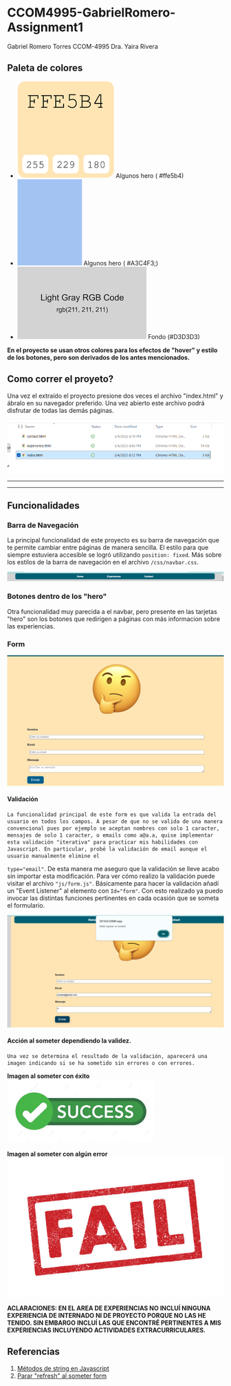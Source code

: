 # CCOM4995-GabrielRomero-Assignment1

Gabriel Romero Torres
CCOM-4995
Dra. Yaira Rivera

<h2>Paleta de colores</h2>


<ul>
    <li> <img src="./static/color-crema.png"> Algunos hero ( #ffe5b4)</li>
    <li> <img src="./static/color-azul.png"> Algunos hero ( #A3C4F3;)</li>
    <li> <img src="./static/color-lightgray.png"> Fondo (#D3D3D3)</li>
</ul>

<strong>En el proyecto se usan otros colores para los efectos de "hover" y estilo de los botones, pero son derivados de los antes mencionados.</strong>


<h2>Como correr el proyeto?</h2>

<p>
    Una vez el extraído el proyecto presione dos veces el archivo "index.html" y ábralo en su navegador preferido. Una vez abierto este archivo podrá disfrutar de todas las demás páginas.
</p>

<img src="./static/run.png">


<hr>
<hr>

<h2>Funcionalidades</h2>

<h3>Barra de Navegación</h3>

<p>
    La principal funcionalidad de este proyecto es su barra de navegación que te permite cambiar entre páginas de manera sencilla. El estilo para que siempre estuviera accesible se logró utilizando <code>position: fixed</code>. Más sobre los estilos de la barra de navegación en el archivo <code>/css/navbar.css</code>. 
</p>


<img src="./static/navbar.png">


<h3>Botones dentro de los "hero"</h3>

<p>
    Otra funcionalidad muy parecida a el navbar, pero presente en las tarjetas "hero" son los botones que redirigen a páginas con más informacion sobre las experiencias.
</p>


<h3>Form</h3>

<img src="./static/form.png">

<h4>Validación</h4>

<p>

    La funcionalidad principal de este form es que valida la entrada del usuario en todos los campos. A pesar de que no se valida de una manera convencional pues por ejemplo se aceptan nombres con solo 1 caracter, mensajes de solo 1 caracter, o emails como a@a.a, quise implementar esta validación "iterativa" para practicar mis habilidades con Javascript. En particular, probé la validación de email aunque el usuario manualmente elimine el 
    
</p>
    

<code>type="email"</code>. De esta manera me aseguro que la validación se lleve acabo sin importar esta modificación. Para ver cómo realizo la validación puede visitar el archivo <code>"js/form.js"</code>. Básicamente para hacer la validación añadí un "Event Listener" al elemento con <code>Id="form"</code>. Con esto realizado ya puedo invocar las distintas funciones pertinentes en cada ocasión que se someta el formulario.






<img src="./static/validation.png">

<h4>Acción al someter dependiendo la validez.</h4>

<p>

    Una vez se determina el resultado de la validación, aparecerá una imagen indicando si se ha sometido sin errores o con errores.
</p>

<strong>Imagen al someter con éxito</strong>
<img src="./static/success.jpeg">


<strong>Imagen al someter con algún error</strong>
<img src="./static/fail.jpg">






<strong> 
    ACLARACIONES: EN EL AREA DE EXPERIENCIAS NO INCLUÍ NINGUNA EXPERIENCIA DE INTERNADO NI DE PROYECTO PORQUE NO LAS HE TENIDO. SIN EMBARGO INCLUÍ LAS QUE ENCONTRÉ PERTINENTES A MIS EXPERIENCIAS INCLUYENDO ACTIVIDADES EXTRACURRICULARES.
</strong>








<h2>Referencias</h2>


<ol>
    <li>    <a href="https://www.w3schools.com/jsref/jsref_obj_string.asp"> Métodos de string en Javascript</a>     </li>
    <li>    <a href="https://www.reddit.com/r/webdev/comments/182tyzu/how_to_prevent_page_refresh_when_auto_submitting/?rdt=57377"> Parar "refresh" al someter form</a>     </li>

</ol>

